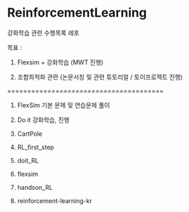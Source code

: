 # ReinforcementLearning  

강화학습 관련 수행목록 레포    

목표 : 

1. Flexsim + 강화학습  (MWT 진행)
  
2. 조합최적화 관련 (논문서칭 및 관련 튜토리얼 / 토이프로젝트 진행)

=======================================


  
  
1. FlexSim 기본 문제 및 연습문제 풀이  
  
2. Do it 강화학습, 진행  
  
3. CartPole  

4. RL_first_step   

5. doit_RL  
  
6. flexsim    
  
7. handson_RL    

8. reinforcement-learning-kr    
  

